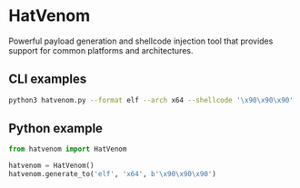 # HatVenom

Powerful payload generation and shellcode injection tool that provides support for common platforms and architectures.

## CLI examples

```bash
python3 hatvenom.py --format elf --arch x64 --shellcode '\x90\x90\x90'
```

## Python example

```python
from hatvenom import HatVenom

hatvenom = HatVenom()
hatvenom.generate_to('elf', 'x64', b'\x90\x90\x90')
```
